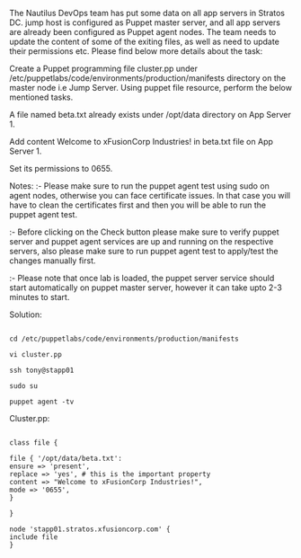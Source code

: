 The Nautilus DevOps team has put some data on all app servers in Stratos DC. jump host is configured as Puppet master server, and all app servers are already been configured as Puppet agent nodes. The team needs to update the content of some of the exiting files, as well as need to update their permissions etc. Please find below more details about the task:

Create a Puppet programming file cluster.pp under /etc/puppetlabs/code/environments/production/manifests directory on the master node i.e Jump Server. Using puppet file resource, perform the below mentioned tasks.

A file named beta.txt already exists under /opt/data directory on App Server 1.

Add content Welcome to xFusionCorp Industries! in beta.txt file on App Server 1.

Set its permissions to 0655.

Notes: :- Please make sure to run the puppet agent test using sudo on agent nodes, otherwise you can face certificate issues. In that case you will have to clean the certificates first and then you will be able to run the puppet agent test.

:- Before clicking on the Check button please make sure to verify puppet server and puppet agent services are up and running on the respective servers, also please make sure to run puppet agent test to apply/test the changes manually first.

:- Please note that once lab is loaded, the puppet server service should start automatically on puppet master server, however it can take upto 2-3 minutes to start.

Solution:

```

cd /etc/puppetlabs/code/environments/production/manifests

vi cluster.pp

ssh tony@stapp01

sudo su

puppet agent -tv 

```

Cluster.pp:

```

class file {

file { '/opt/data/beta.txt':
ensure => 'present',
replace => 'yes', # this is the important property
content => "Welcome to xFusionCorp Industries!",
mode => '0655',
}

}

node 'stapp01.stratos.xfusioncorp.com' {
include file
}

```